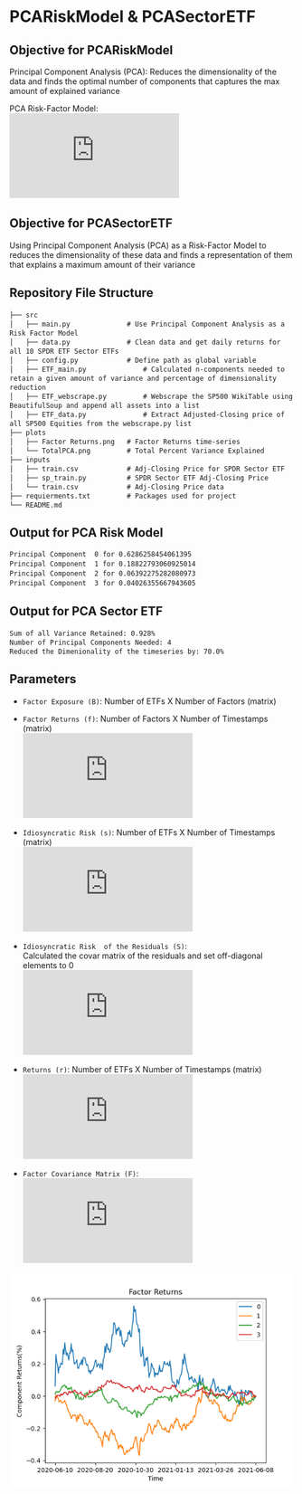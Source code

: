 # PCARiskModel & PCASectorETF

## Objective for PCARiskModel
Principal Component Analysis (PCA): Reduces the dimensionality of the data and finds the optimal number of components that captures the max amount of explained variance

PCA Risk-Factor Model:\
![](https://latex.codecogs.com/gif.latex?%5Cdpi%7B120%7D%20%5Cbg_white%20%5CLARGE%20%5Cmathbf%7Br%20%3D%20Bf%20&plus;%20s%7D)


## Objective for PCASectorETF
Using Principal Component Analysis (PCA) as a Risk-Factor Model to reduces the dimensionality of these data and finds a representation of them that explains a maximum amount of their variance

## Repository File Structure
    ├── src          
    │   ├── main.py              # Use Principal Component Analysis as a Risk Factor Model
    │   ├── data.py              # Clean data and get daily returns for all 10 SPDR ETF Sector ETFs
    │   ├── config.py            # Define path as global variable
    │   ├── ETF_main.py              # Calculated n-components needed to retain a given amount of variance and percentage of dimensionality reduction
    │   ├── ETF_webscrape.py         # Webscrape the SP500 WikiTable using BeautifulSoup and append all assets into a list
    │   ├── ETF_data.py              # Extract Adjusted-Closing price of all SP500 Equities from the webscrape.py list
    ├── plots
    │   ├── Factor Returns.png   # Factor Returns time-series
    │   └── TotalPCA.png         # Total Percent Variance Explained
    ├── inputs
    │   ├── train.csv            # Adj-Closing Price for SPDR Sector ETF
    │   ├── sp_train.py          # SPDR Sector ETF Adj-Closing Price 
    │   └── train.csv            # Adj-Closing Price data
    ├── requierments.txt         # Packages used for project
    └── README.md
        
## Output for PCA Risk Model
```bash
Principal Component  0 for 0.6286258454061395
Principal Component  1 for 0.18822793060925014
Principal Component  2 for 0.06392275282080973
Principal Component  3 for 0.04026355667943605
```
## Output for PCA Sector ETF
```
Sum of all Variance Retained: 0.928%
Number of Principal Components Needed: 4
Reduced the Dimenionality of the timeseries by: 70.0%
```

## Parameters
- `Factor Exposure (B)`: Number of ETFs X Number of Factors (matrix)

- `Factor Returns (f)`: Number of Factors X Number of Timestamps (matrix)\
![](https://latex.codecogs.com/gif.latex?%5Cdpi%7B120%7D%20%5Cbg_white%20%5CLARGE%20%5Cmathbf%7Bf%20%3D%20B%5E%7BT%7Dr%7D)

- `Idiosyncratic Risk (s)`: Number of ETFs X Number of Timestamps (matrix)\
![](https://latex.codecogs.com/gif.latex?%5Cdpi%7B120%7D%20%5Cbg_white%20%5CLARGE%20%5Cmathbf%7Bs%20%3D%20r%20-%20Bf%7D)

- `Idiosyncratic Risk  of the Residuals (S)`:\
Calculated the covar matrix of the residuals and set off-diagonal elements to 0\
![](https://latex.codecogs.com/gif.latex?%5Cdpi%7B120%7D%20%5Cbg_white%20%5CLARGE%20%5Cmathbf%7BS%20%3D%20%5Cfrac%7B1%7D%7BT-1%7Dss%5E%7BT%7D%7D)

- `Returns (r)`: Number of ETFs X Number of Timestamps (matrix)\
![](https://latex.codecogs.com/gif.latex?%5Cdpi%7B120%7D%20%5Cbg_white%20%5CLARGE%20%5Cmathbf%7Br%20%3D%20Bf%20&plus;%20s%7D)
 
- `Factor Covariance Matrix (F)`:\
![](https://latex.codecogs.com/gif.latex?%5Cdpi%7B120%7D%20%5Cbg_white%20%5CLARGE%20%5Cmathbf%7BF%20%3D%20%5Cfrac%7B1%7D%7BT-1%7Dff%5E%7BT%7D%7D)

![alt text](https://github.com/jf20541/PCARiskModel/blob/main/plots/Factor%20Returns.png?raw=true)
